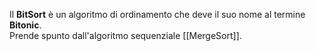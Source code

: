Il **BitSort** è un algoritmo di ordinamento che deve il suo nome al termine **Bitonic**.<br />
Prende spunto dall'algoritmo sequenziale [[MergeSort]].<br />

